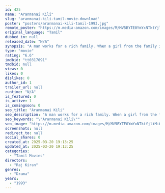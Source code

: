 ```yaml
---
id: 425
name: "Aranmanai Kili"
slug: "aranmanai-kili-tamil-movie-download"
poster: "posters/aranmanai-kili-tamil-1993.jpg"
remote_poster: "https://m.media-amazon.com/images/M/MV5BYTE0YmYxNTktYjliMi00NGM3LTgwOTctYTliNWI1ZWIwZmU3XkEyXkFqcGdeQXVyMjA4OTI5NDQ@._V1_SX300.jpg"
original_language: "Tamil"
dubbed_in: null
released_date: "N/A"
synopsis: "A man works for a rich family. When a girl from the family is kidnapped and forced into prostitution, he saves her and takes her to his village. It remains to be seen what fate has in store for them."
type: "movie"
rating: "6.6"
imdbid: "tt0317091"
tmdbid: null
views: 0
likes: 0
dislikes: 0
author_id: 1
trailer_url: null
runtime: "N/A"
is_featured: 0
is_active: 1
is_comingsoon: 0
seo_title: "Aranmanai Kili"
seo_description: "A man works for a rich family. When a girl from the family is kidnapped and forced into prostitution, he saves her and takes her to his village. It remains to be seen what fate has in store for them."
seo_keywords: "\"Aranmanai Kili\""
seo_image: "https://m.media-amazon.com/images/M/MV5BYTE0YmYxNTktYjliMi00NGM3LTgwOTctYTliNWI1ZWIwZmU3XkEyXkFqcGdeQXVyMjA4OTI5NDQ@._V1_SX300.jpg"
screenshots: null
redirect_to: null
social_shares: 0
created_at: 2025-03-20 19:13:25
updated_at: 2025-03-20 19:13:25
categories:
  - "Tamil Movies"
directors:
  - "Raj Kiran"
genres:
  - "Drama"
years:
  - "1993"
---
```

